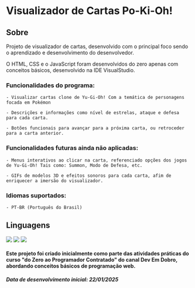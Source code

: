 # Visualizador de Cartas Po-Ki-Oh!

<h2>Sobre</h2>
<p>Projeto de visualizador de cartas, desenvolvido com o principal foco sendo o aprendizado e desenvolvimento do desenvolvedor.</p>
<p>O HTML, CSS e o JavaScript foram desenvolvidos do zero apenas com conceitos básicos, desenvolvido na IDE VisualStudio.</p>

<h3>Funcionalidades do programa:</h3>

    - Visualizar cartas clone de Yu-Gi-Oh! Com a temática de personagens focada em Pokémon

    - Descrições e informações como nível de estrelas, ataque e defesa para cada carta.

    - Botões funcionais para avançar para a próxima carta, ou retroceder para a carta anterior.
    
<h3>Funcionalidades futuras ainda não aplicadas:</h3>

    - Menus interativos ao clicar na carta, referenciado opções dos jogos de Yu-Gi-Oh! Tais como: Summon, Modo de Defesa, etc.

    - GIFs de modelos 3D e efeitos sonoros para cada carta, afim de enriquecer a imersão do visualizador.

<h3>Idiomas suportados:</h3>

    - PT-BR (Português do Brasil)
    

<h2>Linguagens</h2>
<div>
  <img src="https://img.shields.io/badge/HTML-239120?style=for-the-badge&logo=html5&logoColor=white">
  <img src="https://img.shields.io/badge/CSS-239120?&style=for-the-badge&logo=css3&logoColor=white">
  <img src="https://img.shields.io/badge/JavaScript-F7DF1E?style=for-the-badge&logo=javascript&logoColor=black">
</div>

<h4>Este projeto foi criado inicialmente como parte das atividades práticas do curso "do Zero ao Programador Contratado" do canal Dev Em Dobro, abordando conceitos básicos de programação web.</h4>
<h5>Data de desenvolvimento inicial: 22/01/2025</h5>
